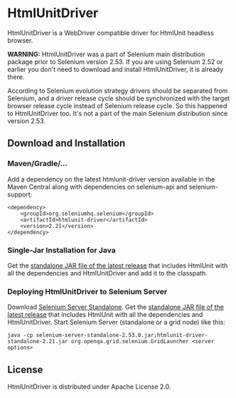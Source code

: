# HtmlUnitDriver

HtmlUnitDriver is a WebDriver compatible driver for HtmlUnit headless browser.

**WARNING:** HtmlUnitDriver was a part of Selenium main distribution package prior to Selenium version 2.53. If you are using
Selenium 2.52 or earlier you don't need to download and install HtmlUnitDriver, it is already there.

According to Selenium evolution strategy drivers should be separated from Selenium, and a driver release cycle should
be synchronized with the target browser release cycle instead of Selenium release cycle. So this happened to
HtmlUnitDriver too. It's not a part of the main Selenium distribution since version 2.53.

## Download and Installation

### Maven/Gradle/...

Add a dependency on the latest htmlunit-driver version available in the Maven Central along with dependencies on
selenium-api and selenium-support:

```
<dependency>
    <groupId>org.seleniumhq.selenium</groupId>
    <artifactId>htmlunit-driver</artifactId>
    <version>2.21</version>
</dependency>
```

### Single-Jar Installation for Java

Get the [standalone JAR file of the latest release](https://github.com/SeleniumHQ/htmlunit-driver/releases) that includes HtmlUnit with all the dependencies and HtmlUnitDriver
and add it to the classpath.

### Deploying HtmlUnitDriver to Selenium Server

Download [Selenium Server Standalone](http://docs.seleniumhq.org/download/). Get the [standalone JAR file of the latest release](https://github.com/SeleniumHQ/htmlunit-driver/releases) that includes
HtmlUnit with all the dependencies and HtmlUnitDriver. Start Selenium Server (standalone or a grid node) like this:

```
java -cp selenium-server-standalone-2.53.0.jar;htmlunit-driver-standalone-2.21.jar org.openqa.grid.selenium.GridLauncher <server options>
```

## License

HtmlUnitDriver is distributed under Apache License 2.0.
